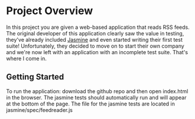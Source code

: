 # Project Overview

In this project you are given a web-based application that reads RSS feeds. The original developer of this application clearly saw the value in testing, they've already included [Jasmine](http://jasmine.github.io/) and even started writing their first test suite! Unfortunately, they decided to move on to start their own company and we're now left with an application with an incomplete test suite. That's where I come in.


## Getting Started
To run the application: download the github repo and then open index.html in the browser.
The jasmine tests should automatically run and will appear at the bottom of the page.
The file for the jasmine tests are located in jasmine/spec/feedreader.js